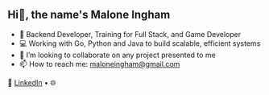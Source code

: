 ## Hi👋, the name's Malone Ingham

- 🧠 Backend Developer, Training for Full Stack, and Game Developer
- 💻 Working with Go, Python and Java to build scalable, efficient systems
- 👯 I’m looking to collaborate on any project presented to me
- 📫 How to reach me: maloneingham@gmail.com

🔗 [LinkedIn](https://www.linkedin.com/in/malone-ingham-440795355) • 🌐
